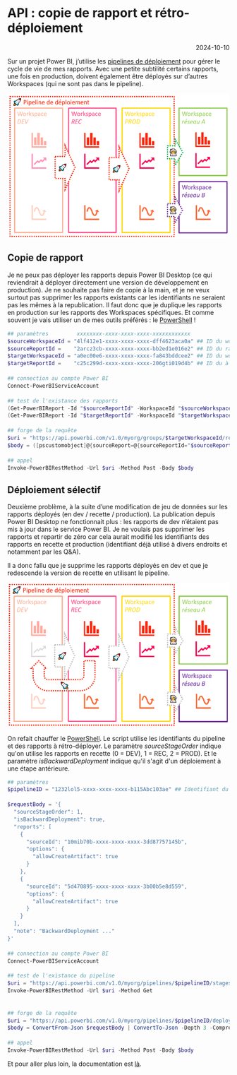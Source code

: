 # API : copie de rapport et rétro-déploiement 

<p style="text-align: right;">2024-10-10</p>

Sur un projet Power BI, j’utilise les [pipelines de déploiement](https://learn.microsoft.com/fr-fr/fabric/cicd/deployment-pipelines/get-started-with-deployment-pipelines) pour gérer le cycle de vie de mes rapports. Avec une petite subtilité certains rapports, une fois en production, doivent également être déployés sur d’autres Workspaces (qui ne sont pas dans le pipeline).

![image](/Images/20241010-api-copie-deploiement-selectif/worspaces.png)

## Copie de rapport

Je ne peux pas déployer les rapports depuis Power BI Desktop (ce qui reviendrait à déployer directement une version de développement en production). Je ne souhaite pas faire de copie à la main, et je ne veux surtout pas supprimer les rapports existants car les identifiants ne seraient pas les mêmes à la republication.
Il faut donc que je duplique les rapports en production sur les rapports des Workspaces spécifiques. 
Et comme souvent je vais utiliser un de mes outils préférés : le [PowerShell](https://learn.microsoft.com/en-us/powershell/power-bi/overview) !

```powershell
## paramètres         xxxxxxxx-xxxx-xxxx-xxxx-xxxxxxxxxxxx 
$sourceWorkspaceId = "4lf412e1-xxxx-xxxx-xxxx-dff4623aca0a" ## ID du workspace contenant le rapport source 
$sourceReportId =    "2arcz3cb-xxxx-xxxx-xxxx-bb2ed1e016e2" ## ID du rapport source
$targetWorkspaceId = "a0ec00e6-xxxx-xxxx-xxxx-fa843bddcee2" ## ID du workspace contenant le rapport à mettre à jour
$targetReportId =    "c25c299d-xxxx-xxxx-xxxx-206gti019d4b" ## ID du à mettre à jour

## connection au compte Power BI
Connect-PowerBIServiceAccount 

## test de l'existance des rapports
(Get-PowerBIReport -Id "$sourceReportId" -WorkspaceId "$sourceWorkspaceId").Name 
(Get-PowerBIReport -Id "$targetReportId" -WorkspaceId "$targetWorkspaceId").Name 

## forge de la requête
$uri = "https://api.powerbi.com/v1.0/myorg/groups/$targetWorkspaceId/reports/$targetReportId/UpdateReportContent"
$body = ([pscustomobject]@{sourceReport=@{sourceReportId="$sourceReportId"; sourceWorkspaceId="$sourceWorkspaceId"}; sourceType="ExistingReport"} | ConvertTo-Json -Depth 2 -Compress)
   
## appel
Invoke-PowerBIRestMethod -Url $uri -Method Post -Body $body
```


## Déploiement sélectif 

Deuxième problème, à la suite d’une modification de jeu de données sur les rapports déployés (en dev / recette / production). La publication depuis Power BI Desktop ne fonctionnait plus : les rapports de dev n’étaient pas mis à jour dans le service Power BI. Je ne voulais pas supprimer les rapports et repartir de zéro car cela aurait modifié les identifiants des rapports en recette et production (identifiant déjà utilisé à divers endroits et notamment par les Q&A).

Il a donc fallu que je supprime les rapports déployés en dev et que je redescende la version de recette en utilisant le pipeline.

![image](/Images/20241010-api-copie-deploiement-selectif/worspaces_selective_deploy.png)

On refait chauffer le [PowerShell](https://learn.microsoft.com/en-us/powershell/power-bi/overview). Le script utilise les identifiants du pipeline et des rapports à rétro-déployer. Le paramètre *sourceStageOrder* indique qu'on utilise les rapports en recette (0 = DEV), 1 = REC, 2 = PROD). Et le paramètre *isBackwardDeployment* indique qu'il s'agit d'un déploiement à une étape antérieure.

```powershell
## paramètres
$pipelineID = "1232lol5-xxxx-xxxx-xxxx-b115Abc103ae" ## Identifiant du pipeline

$requestBody = '{
  "sourceStageOrder": 1,
  "isBackwardDeployment": true,
  "reports": [
    {
      "sourceId": "10mib70b-xxxx-xxxx-xxxx-3dd87757145b",
      "options": {
        "allowCreateArtifact": true
      }
    },
    {
      "sourceId": "5d470895-xxxx-xxxx-xxxx-3b00b5e8d559",
      "options": {
        "allowCreateArtifact": true
      }
    }
  ],
  "note": "BackwardDeployment ..."
}'

## connection au compte Power BI
Connect-PowerBIServiceAccount 

## test de l'existance du pipeline
$uri = "https://api.powerbi.com/v1.0/myorg/pipelines/$pipelineID/stages"
Invoke-PowerBIRestMethod -Url $uri -Method Get


## forge de la requête
$uri = "https://api.powerbi.com/v1.0/myorg/pipelines/$pipelineID/deploy"
$body = ConvertFrom-Json $requestBody | ConvertTo-Json -Depth 3 -Compress

## appel
Invoke-PowerBIRestMethod -Url $uri -Method Post -Body $body
```
Et pour aller plus loin, la documentation est [là](https://learn.microsoft.com/en-us/rest/api/power-bi/pipelines/selective-deploy).